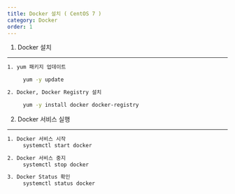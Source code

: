 ```yaml
---
title: Docker 설치 ( CentOS 7 )
category: Docker
order: 1
---
```

1. Docker 설치
---

```bash
1. yum 패키지 업데이트

	 yum -y update

2. Docker, Docker Registry 설치

	 yum -y install docker docker-registry
```

2. Docker 서비스 실행

---

```bash
1. Docker 서비스 시작
	 systemctl start docker

2. Docker 서비스 중지
	 systemctl stop docker

3. Docker Status 확인
	 systemctl status docker
```